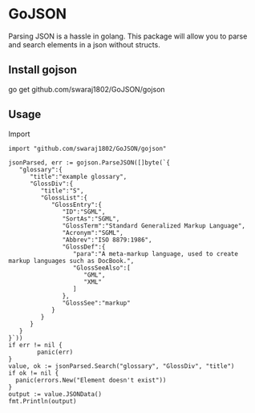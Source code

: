 # GoJSON
Parsing JSON is a hassle in golang. This package will allow you to parse and search elements in a json without structs.

## Install gojson
go get github.com/swaraj1802/GoJSON/gojson

## Usage

Import
```
import "github.com/swaraj1802/GoJSON/gojson"
```

```
jsonParsed, err := gojson.ParseJSON([]byte(`{
   "glossary":{
      "title":"example glossary",
      "GlossDiv":{
         "title":"S",
         "GlossList":{
            "GlossEntry":{
               "ID":"SGML",
               "SortAs":"SGML",
               "GlossTerm":"Standard Generalized Markup Language",
               "Acronym":"SGML",
               "Abbrev":"ISO 8879:1986",
               "GlossDef":{
                  "para":"A meta-markup language, used to create markup languages such as DocBook.",
                  "GlossSeeAlso":[
                     "GML",
                     "XML"
                  ]
               },
               "GlossSee":"markup"
            }
         }
      }
   }
}`))
if err != nil {
		panic(err)
}
value, ok := jsonParsed.Search("glossary", "GlossDiv", "title")
if ok != nil {
  panic(errors.New("Element doesn't exist"))
}
output := value.JSONData()
fmt.Println(output)
```
